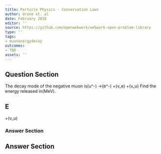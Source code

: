 ```yaml
---
title: Particle Physics - Conservation Laws
author: Urone et. al
date: February 2018
editor: ''
source: https://github.com/openwebwork/webwork-open-problem-library
type: ''
tags:
- muonenergydecay
outcomes:
- TBD
assets: ''
---
```


## Question Section 

The decay mode of the negative muon is(u^-) &#8594;(e^-) +(v_e) +(v_u)
Find the energy released in(MeV).
## E
+(v_u)
### Answer Section


## Answer Section

